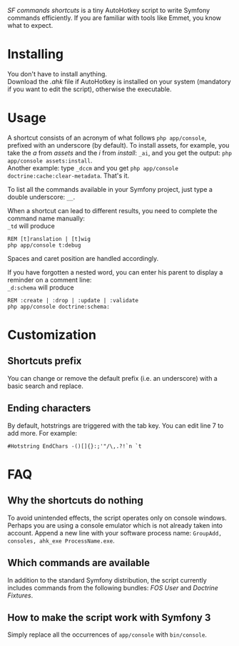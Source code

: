 _SF commands shortcuts_ is a tiny AutoHotkey script to write Symfony commands efficiently. If you are familiar with tools like Emmet, you know what to expect.

Installing
==========

You don't have to install anything.  
Download the _.ahk_ file if AutoHotkey is installed on your system (mandatory if you want to edit the script), otherwise the executable.

Usage
===== 
A shortcut consists of an acronym of what follows `php app/console`, prefixed with an underscore (by default). To install assets, for example, you take the _a_ from _assets_ and the _i_ from _install_: `_ai`, and you get the output: `php app/console assets:install`.  
Another example: type `_dccm` and you get `php app/console doctrine:cache:clear-metadata`. That's it.

To list all the commands available in your Symfony project, just type a double underscore: `__`.

When a shortcut can lead to different results, you need to complete the command name manually:  
`_td` will produce
```
REM [t]ranslation | [t]wig  
php app/console t:debug
```
Spaces and caret position are handled accordingly.

If you have forgotten a nested word, you can enter his parent to display a reminder on a comment line:  
`_d:schema` will produce
```
REM :create | :drop | :update | :validate  
php app/console doctrine:schema:
```


Customization
=============

Shortcuts prefix
----------------
You can change or remove the default prefix (i.e. an underscore) with a basic search and replace.

Ending characters
-----------------
By default, hotstrings are triggered with the tab key. You can edit line 7 to add more. For example:
```
#Hotstring EndChars -()[]{}:;'"/\,.?!`n `t
```


FAQ
===

Why the shortcuts do nothing
----------------------------
To avoid unintended effects, the script operates only on console windows. Perhaps you are using a console emulator which is not already taken into account. Append a new line with your software process name: `GroupAdd, consoles, ahk_exe ProcessName.exe`.

Which commands are available
----------------------------
In addition to the standard Symfony distribution, the script currently includes commands from the following bundles: _FOS User_ and _Doctrine Fixtures_.

How to make the script work with Symfony 3
------------------------------------------
Simply replace all the occurrences of `app/console` with `bin/console`.